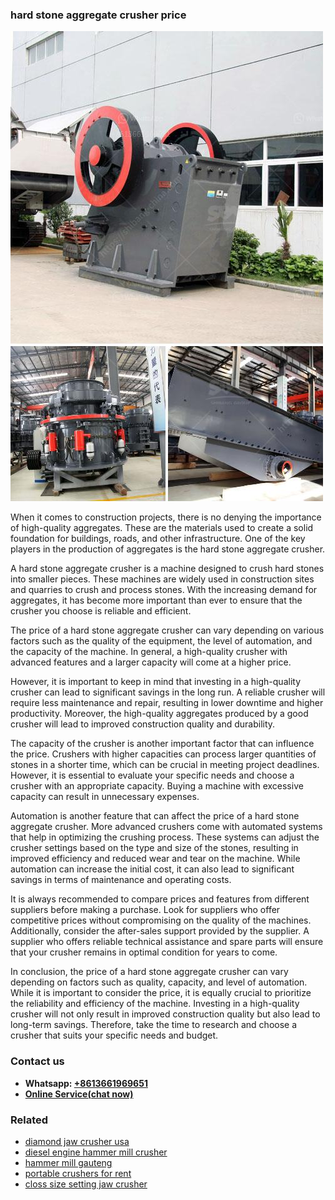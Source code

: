 <h3>hard stone aggregate crusher price</h3><img src='1708309591.jpg' alt=''><p>When it comes to construction projects, there is no denying the importance of high-quality aggregates. These are the materials used to create a solid foundation for buildings, roads, and other infrastructure. One of the key players in the production of aggregates is the hard stone aggregate crusher.</p><p>A hard stone aggregate crusher is a machine designed to crush hard stones into smaller pieces. These machines are widely used in construction sites and quarries to crush and process stones. With the increasing demand for aggregates, it has become more important than ever to ensure that the crusher you choose is reliable and efficient.</p><p>The price of a hard stone aggregate crusher can vary depending on various factors such as the quality of the equipment, the level of automation, and the capacity of the machine. In general, a high-quality crusher with advanced features and a larger capacity will come at a higher price.</p><p>However, it is important to keep in mind that investing in a high-quality crusher can lead to significant savings in the long run. A reliable crusher will require less maintenance and repair, resulting in lower downtime and higher productivity. Moreover, the high-quality aggregates produced by a good crusher will lead to improved construction quality and durability.</p><p>The capacity of the crusher is another important factor that can influence the price. Crushers with higher capacities can process larger quantities of stones in a shorter time, which can be crucial in meeting project deadlines. However, it is essential to evaluate your specific needs and choose a crusher with an appropriate capacity. Buying a machine with excessive capacity can result in unnecessary expenses.</p><p>Automation is another feature that can affect the price of a hard stone aggregate crusher. More advanced crushers come with automated systems that help in optimizing the crushing process. These systems can adjust the crusher settings based on the type and size of the stones, resulting in improved efficiency and reduced wear and tear on the machine. While automation can increase the initial cost, it can also lead to significant savings in terms of maintenance and operating costs.</p><p>It is always recommended to compare prices and features from different suppliers before making a purchase. Look for suppliers who offer competitive prices without compromising on the quality of the machines. Additionally, consider the after-sales support provided by the supplier. A supplier who offers reliable technical assistance and spare parts will ensure that your crusher remains in optimal condition for years to come.</p><p>In conclusion, the price of a hard stone aggregate crusher can vary depending on factors such as quality, capacity, and level of automation. While it is important to consider the price, it is equally crucial to prioritize the reliability and efficiency of the machine. Investing in a high-quality crusher will not only result in improved construction quality but also lead to long-term savings. Therefore, take the time to research and choose a crusher that suits your specific needs and budget.</p><h3>Contact us</h3><ul><li><strong>Whatsapp:&nbsp;<a href="https://wa.me/8613661969651">+8613661969651</a></strong></li><li><a href="https://swt.shibang-china.com/?git&amp;zhl&amp;hard stone aggregate crusher price"><strong>Online Service(chat now)</strong></a></li></ul><h3>Related</h3><ul><li><a href='diamond jaw crusher usa.md'>diamond jaw crusher usa</a></li><li><a href='diesel engine hammer mill crusher.md'>diesel engine hammer mill crusher</a></li><li><a href='hammer mill gauteng.md'>hammer mill gauteng</a></li><li><a href='portable crushers for rent.md'>portable crushers for rent</a></li><li><a href='closs size setting jaw crusher.md'>closs size setting jaw crusher</a></li></ul>